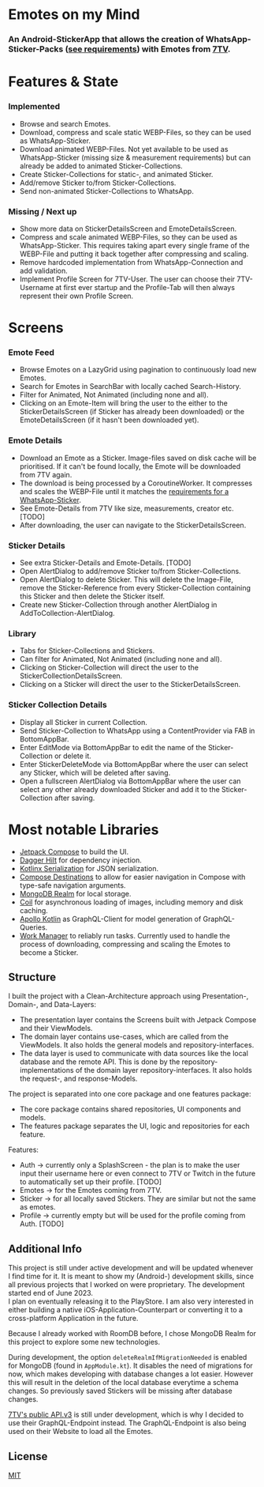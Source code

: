 # Emotes on my Mind

### An Android-StickerApp that allows the creation of WhatsApp-Sticker-Packs ([see requirements](https://github.com/WhatsApp/stickers/tree/main/Android)) with Emotes from [7TV](https://7tv.app/).

# Features & State

### Implemented

- Browse and search Emotes.
- Download, compress and scale static WEBP-Files, so they can be used as WhatsApp-Sticker.
- Download animated WEBP-Files. Not yet available to be used as WhatsApp-Sticker (missing size &
  measurement requirements) but can already be added to animated Sticker-Collections.
- Create Sticker-Collections for static-, and animated Sticker.
- Add/remove Sticker to/from Sticker-Collections.
- Send non-animated Sticker-Collections to WhatsApp.

### Missing / Next up

- Show more data on StickerDetailsScreen and EmoteDetailsScreen.
- Compress and scale animated WEBP-Files, so they can be used as WhatsApp-Sticker. This requires
  taking apart every single frame of the WEBP-File and putting it back together after compressing
  and scaling.
- Remove hardcoded implementation from WhatsApp-Connection and add validation.
- Implement Profile Screen for 7TV-User. The user can choose their 7TV-Username at first ever
  startup and the Profile-Tab will then always represent their own Profile Screen.

# Screens

### Emote Feed

- Browse Emotes on a LazyGrid using pagination to continuously load new Emotes.
- Search for Emotes in SearchBar with locally cached Search-History.
- Filter for Animated, Not Animated (including none and all).
- Clicking on an Emote-Item will bring the user to the either to the StickerDetailsScreen (if
  Sticker has already been downloaded) or the EmoteDetailsScreen (if it hasn't been downloaded yet).

### Emote Details

- Download an Emote as a Sticker. Image-files saved on disk cache will be prioritised. If it can't
  be found locally, the Emote will be downloaded from 7TV again.
- The download is being processed by a CoroutineWorker. It compresses and scales the WEBP-File until
  it matches
  the [requirements for a WhatsApp-Sticker](https://github.com/WhatsApp/stickers/tree/main/Android).
- See Emote-Details from 7TV like size, measurements, creator etc. [TODO]
- After downloading, the user can navigate to the StickerDetailsScreen.

### Sticker Details

- See extra Sticker-Details and Emote-Details. [TODO]
- Open AlertDialog to add/remove Sticker to/from Sticker-Collections.
- Open AlertDialog to delete Sticker. This will delete the Image-File, remove the
  Sticker-Reference from every Sticker-Collection containing this Sticker and then delete the
  Sticker itself.
- Create new Sticker-Collection through another AlertDialog in AddToCollection-AlertDialog.

### Library

- Tabs for Sticker-Collections and Stickers.
- Can filter for Animated, Not Animated (including none and all).
- Clicking on Sticker-Collection will direct the user to the StickerCollectionDetailsScreen.
- Clicking on a Sticker will direct the user to the StickerDetailsScreen.

### Sticker Collection Details

- Display all Sticker in current Collection.
- Send Sticker-Collection to WhatsApp using a ContentProvider via FAB in BottomAppBar.
- Enter EditMode via BottomAppBar to edit the name of the Sticker-Collection or delete it.
- Enter StickerDeleteMode via BottomAppBar where the user can select any Sticker, which will be
  deleted after saving.
- Open a fullscreen AlertDialog via BottomAppBar where the user can select any other already
  downloaded Sticker and add it to the Sticker-Collection after saving.

# Most notable Libraries

- [Jetpack Compose](https://developer.android.com/jetpack/compose) to build the UI.
- [Dagger Hilt](https://dagger.dev/hilt/) for dependency injection.
- [Kotlinx Serialization](https://github.com/Kotlin/kotlinx.serialization) for JSON serialization.
- [Compose Destinations](https://github.com/raamcosta/compose-destinations) to allow for easier
  navigation in Compose with type-safe navigation arguments.
- [MongoDB Realm](https://www.mongodb.com/docs/realm/sdk/kotlin/) for local storage.
- [Coil](https://github.com/coil-kt/coil) for asynchronous loading of images, including memory and
  disk caching.
- [Apollo Kotlin](https://github.com/apollographql/apollo-kotlin) as GraphQL-Client for model
  generation of GraphQL-Queries.
- [Work Manager](https://developer.android.com/jetpack/androidx/releases/work) to reliably run
  tasks. Currently used to handle the process of downloading, compressing and scaling the Emotes to
  become a Sticker.

## Structure

I built the project with a Clean-Architecture approach using Presentation-, Domain-, and
Data-Layers:

- The presentation layer contains the Screens built with Jetpack Compose and their ViewModels.
- The domain layer contains use-cases, which are called from the ViewModels. It also holds the
  general models and repository-interfaces.
- The data layer is used to communicate with data sources like the local database and the remote
  API. This is done by the repository-implementations of the domain layer repository-interfaces. It
  also holds the request-, and response-Models.

The project is separated into one core package and one features package:

- The core package contains shared repositories, UI components and models.
- The features package separates the UI, logic and repositories for each feature.

Features:

- Auth -> currently only a SplashScreen - the plan is to make the user input their username here or
  even connect to 7TV or Twitch in the future to automatically set up their profile. [TODO]
- Emotes -> for the Emotes coming from 7TV.
- Sticker -> for all locally saved Stickers. They are similar but not the same as emotes.
- Profile -> currently empty but will be used for the profile coming from Auth. [TODO]

## Additional Info

This project is still under active development and will be updated whenever I find time for it. It
is meant to show my (Android-) development skills, since all previous projects that I worked on
were proprietary. The development started end of June 2023.  
I plan on eventually releasing it to the PlayStore. I am also very interested in either building
a native iOS-Application-Counterpart or converting it to a cross-platform Application in the future.

Because I already worked with RoomDB before, I chose MongoDB Realm for this project to explore some
new technologies.

During development, the option `deleteRealmIfMigrationNeeded` is enabled for MongoDB (found
in `AppModule.kt`). It disables the need of migrations for now, which makes developing with database
changes a lot easier. However this will result in the deletion of the local database everytime a
schema changes. So previously saved Stickers will be missing after database changes.

[7TV's public API.v3](https://7tv.io/docs) is still under development, which is why I decided to use
their GraphQL-Endpoint instead. The GraphQL-Endpoint is also being used on their Website to load all
the Emotes.

## License

[MIT](https://choosealicense.com/licenses/mit/)